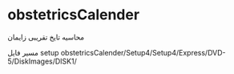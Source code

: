 # obstetricsCalender
محاسیه تایخ تقریبی زایمان  

مسیر فایل setup
obstetricsCalender/Setup4/Setup4/Express/DVD-5/DiskImages/DISK1/
